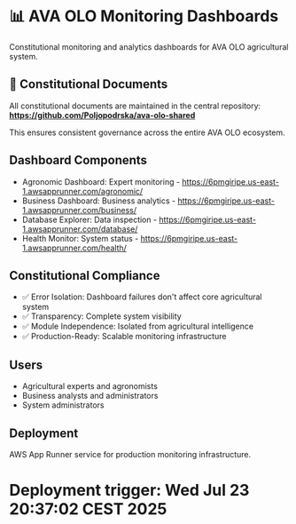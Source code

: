 # 📊 AVA OLO Monitoring Dashboards

Constitutional monitoring and analytics dashboards for AVA OLO agricultural system.

## 📜 Constitutional Documents
All constitutional documents are maintained in the central repository:
**https://github.com/Poljopodrska/ava-olo-shared**

This ensures consistent governance across the entire AVA OLO ecosystem.

## Dashboard Components
- Agronomic Dashboard: Expert monitoring - https://6pmgiripe.us-east-1.awsapprunner.com/agronomic/
- Business Dashboard: Business analytics - https://6pmgiripe.us-east-1.awsapprunner.com/business/
- Database Explorer: Data inspection - https://6pmgiripe.us-east-1.awsapprunner.com/database/
- Health Monitor: System status - https://6pmgiripe.us-east-1.awsapprunner.com/health/

## Constitutional Compliance
- ✅ Error Isolation: Dashboard failures don't affect core agricultural system
- ✅ Transparency: Complete system visibility
- ✅ Module Independence: Isolated from agricultural intelligence
- ✅ Production-Ready: Scalable monitoring infrastructure

## Users
- Agricultural experts and agronomists
- Business analysts and administrators
- System administrators

## Deployment
AWS App Runner service for production monitoring infrastructure.
# Deployment trigger: Wed Jul 23 20:37:02 CEST 2025

